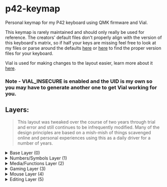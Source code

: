 # p42-keymap
Personal keymap for my P42 keyboard using QMK firmware and Vial.

This keymap is rarely maintained and should only really be used for reference. The creators' default files don't properly align with the version of this keyboard's matrix, so if half your keys are missing feel free to look at my files or parse around the defaults [here](https://github.com/pabile/qmk_firmware/tree/pabile/keyboards/pabile/p42/promicro/ver2) or [here](https://drive.google.com/drive/folders/1rkiBh0U8NLGkn-gKoxOfk8Sw-qHc-75h) to find the proper version files for your keyboard.

Vial is used for making changes to the layout easier, learn more about it [here](https://get.vial.today/).
### Note - VIAL_INSECURE is enabled and the UID is my own so you may have to generate another one to get Vial working for you.

## Layers:
> This layout was tweaked over the course of two years through trial and error and still continues to be infrequently modified. Many of the design principles are based on a mish-mish of things scavenged online and personal experiences using this as a daily driver for a number of years.

<details>
    <summary>
        Base Layer (0)
    </summary>
<img width="800" src="https://user-images.githubusercontent.com/106228938/200300233-df4a7829-ca98-4a94-89a7-5299068e7cf7.png">

> Backspace acts as mouse layer toggle.
</details>

<details>
    <summary>
        Numbers/Symbols Layer (1)
    </summary>
<img width="800" src="https://user-images.githubusercontent.com/106228938/200300846-7b83864f-6d13-4484-ae0c-71ea80bb3821.png">

> Numbers on left, symbols on right. Tap Dances 0 and 1 serve as work arounds to mod-taps not allowing special characters, they are Left Parenthesis/Right Shift and Right Parenthesis/Left Alt respectively.
</details>

<details>
    <summary>
        Media/Functions Layer (2)
  </summary>
<img width="800" src="https://user-images.githubusercontent.com/106228938/200300909-76109497-01cc-415d-9dba-0ccb9677ceff.png">  

> Functions on left and media on right
</details>

<details>
    <summary>
        Gaming Layer (3)
  </summary>
<img width="800" src="https://user-images.githubusercontent.com/106228938/200300954-2c83d219-ae86-442c-b70c-cbf80a75159f.png">  

> TD(3) - Esc when tapped, 0 when pressed; TD(4) - Tilde when tapped, Alt when held; TD (5) - Toggle base layer (0) when tapped, P when held.
</details>

<details>
    <summary>
        Mouse Layer (4)
   </summary>
<img width="800" src="https://user-images.githubusercontent.com/106228938/200300983-ac7077b1-05ac-4e15-8254-5b89e7e11d50.png">    

>Macro (0) - used for alt-tabbing.
</details>

<details>
    <summary>
    Editing Layer (5)
    </summary>
<img width="800" src="https://user-images.githubusercontent.com/106228938/200301021-3fb97332-0ec8-4bdc-b73f-64afe97c7071.png">   

>Editing layer, same macro is reused.
</details>
